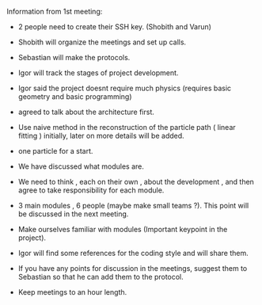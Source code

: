 
Information from 1st meeting:
* 2 people need to create their SSH key. (Shobith and Varun)
* Shobith will organize the meetings and set up calls.
* Sebastian will make the protocols.
* Igor will track the stages of project development.


* Igor said the project doesnt require much physics (requires basic geometry and basic programming)
* agreed to talk about the architecture first.
* Use naive method in the reconstruction of the particle path ( linear fitting ) initially, later on more
details will be added.
* one particle for a start.
* We have discussed what modules are.
* We need to think , each on their own , about the development , and then agree to take responsibility for each module.
* 3 main modules , 6 people (maybe make small teams ?). This point will be discussed in the next meeting.
* Make ourselves familiar with modules (Important keypoint in the project).
* Igor will find some references for the coding style and will share them.
* If you have any points for discussion in the meetings, suggest them to Sebastian so that he can add them to the protocol.
* Keep meetings to an hour length.





